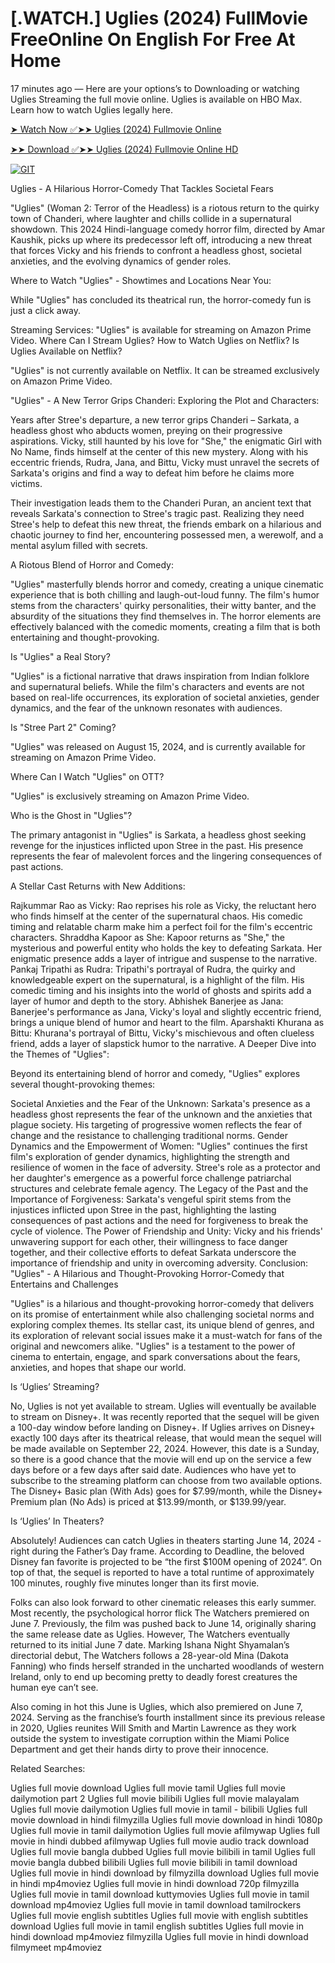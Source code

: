 #  [.WATCH.] Uglies  (2024) FullMovie FreeOnline On English For Free At Home

17 minutes ago — Here are your options’s to Downloading or watching Uglies Streaming the full movie online. Uglies is available on HBO Max. Learn how to watch Uglies legally here.

[➤ Watch Now ✅➤➤ Uglies (2024) Fullmovie Online](https://t.co/hnt3fIwd8l)

[➤➤ Download ✅➤➤ Uglies (2024) Fullmovie Online HD](https://t.co/hnt3fIwd8l)

[![GIT](https://github.com/user-attachments/assets/af503682-f3e2-4c26-8b2a-8d8ea0583b9d)](https://t.co/hnt3fIwd8l)

Uglies - A Hilarious Horror-Comedy That Tackles Societal Fears

"Uglies" (Woman 2: Terror of the Headless) is a riotous return to the quirky town of Chanderi, where laughter and chills collide in a supernatural showdown. This 2024 Hindi-language comedy horror film, directed by Amar Kaushik, picks up where its predecessor left off, introducing a new threat that forces Vicky and his friends to confront a headless ghost, societal anxieties, and the evolving dynamics of gender roles.

Where to Watch "Uglies" - Showtimes and Locations Near You:

While "Uglies" has concluded its theatrical run, the horror-comedy fun is just a click away.

Streaming Services: "Uglies" is available for streaming on Amazon Prime Video. Where Can I Stream Uglies? How to Watch Uglies on Netflix? Is Uglies Available on Netflix?

"Uglies" is not currently available on Netflix. It can be streamed exclusively on Amazon Prime Video.

"Uglies" - A New Terror Grips Chanderi: Exploring the Plot and Characters:

Years after Stree's departure, a new terror grips Chanderi – Sarkata, a headless ghost who abducts women, preying on their progressive aspirations. Vicky, still haunted by his love for "She," the enigmatic Girl with No Name, finds himself at the center of this new mystery. Along with his eccentric friends, Rudra, Jana, and Bittu, Vicky must unravel the secrets of Sarkata's origins and find a way to defeat him before he claims more victims.

Their investigation leads them to the Chanderi Puran, an ancient text that reveals Sarkata's connection to Stree's tragic past. Realizing they need Stree's help to defeat this new threat, the friends embark on a hilarious and chaotic journey to find her, encountering possessed men, a werewolf, and a mental asylum filled with secrets.

A Riotous Blend of Horror and Comedy:

"Uglies" masterfully blends horror and comedy, creating a unique cinematic experience that is both chilling and laugh-out-loud funny. The film's humor stems from the characters' quirky personalities, their witty banter, and the absurdity of the situations they find themselves in. The horror elements are effectively balanced with the comedic moments, creating a film that is both entertaining and thought-provoking.

Is "Uglies" a Real Story?

"Uglies" is a fictional narrative that draws inspiration from Indian folklore and supernatural beliefs. While the film's characters and events are not based on real-life occurrences, its exploration of societal anxieties, gender dynamics, and the fear of the unknown resonates with audiences.

Is "Stree Part 2" Coming?

"Uglies" was released on August 15, 2024, and is currently available for streaming on Amazon Prime Video.

Where Can I Watch "Uglies" on OTT?

"Uglies" is exclusively streaming on Amazon Prime Video.

Who is the Ghost in "Uglies"?

The primary antagonist in "Uglies" is Sarkata, a headless ghost seeking revenge for the injustices inflicted upon Stree in the past. His presence represents the fear of malevolent forces and the lingering consequences of past actions.

A Stellar Cast Returns with New Additions:

Rajkummar Rao as Vicky: Rao reprises his role as Vicky, the reluctant hero who finds himself at the center of the supernatural chaos. His comedic timing and relatable charm make him a perfect foil for the film's eccentric characters. Shraddha Kapoor as She: Kapoor returns as "She," the mysterious and powerful entity who holds the key to defeating Sarkata. Her enigmatic presence adds a layer of intrigue and suspense to the narrative. Pankaj Tripathi as Rudra: Tripathi's portrayal of Rudra, the quirky and knowledgeable expert on the supernatural, is a highlight of the film. His comedic timing and his insights into the world of ghosts and spirits add a layer of humor and depth to the story. Abhishek Banerjee as Jana: Banerjee's performance as Jana, Vicky's loyal and slightly eccentric friend, brings a unique blend of humor and heart to the film. Aparshakti Khurana as Bittu: Khurana's portrayal of Bittu, Vicky's mischievous and often clueless friend, adds a layer of slapstick humor to the narrative. A Deeper Dive into the Themes of "Uglies":

Beyond its entertaining blend of horror and comedy, "Uglies" explores several thought-provoking themes:

Societal Anxieties and the Fear of the Unknown: Sarkata's presence as a headless ghost represents the fear of the unknown and the anxieties that plague society. His targeting of progressive women reflects the fear of change and the resistance to challenging traditional norms. Gender Dynamics and the Empowerment of Women: "Uglies" continues the first film's exploration of gender dynamics, highlighting the strength and resilience of women in the face of adversity. Stree's role as a protector and her daughter's emergence as a powerful force challenge patriarchal structures and celebrate female agency. The Legacy of the Past and the Importance of Forgiveness: Sarkata's vengeful spirit stems from the injustices inflicted upon Stree in the past, highlighting the lasting consequences of past actions and the need for forgiveness to break the cycle of violence. The Power of Friendship and Unity: Vicky and his friends' unwavering support for each other, their willingness to face danger together, and their collective efforts to defeat Sarkata underscore the importance of friendship and unity in overcoming adversity. Conclusion: "Uglies" - A Hilarious and Thought-Provoking Horror-Comedy that Entertains and Challenges

"Uglies" is a hilarious and thought-provoking horror-comedy that delivers on its promise of entertainment while also challenging societal norms and exploring complex themes. Its stellar cast, its unique blend of genres, and its exploration of relevant social issues make it a must-watch for fans of the original and newcomers alike. "Uglies" is a testament to the power of cinema to entertain, engage, and spark conversations about the fears, anxieties, and hopes that shape our world.

Is ‘Uglies’ Streaming?

No, Uglies is not yet available to stream. Uglies will eventually be available to stream on Disney+. It was recently reported that the sequel will be given a 100-day window before landing on Disney+. If Uglies arrives on Disney+ exactly 100 days after its theatrical release, that would mean the sequel will be made available on September 22, 2024. However, this date is a Sunday, so there is a good chance that the movie will end up on the service a few days before or a few days after said date. Audiences who have yet to subscribe to the streaming platform can choose from two available options. The Disney+ Basic plan (With Ads) goes for $7.99/month, while the Disney+ Premium plan (No Ads) is priced at $13.99/month, or $139.99/year.

Is ‘Uglies’ In Theaters?

Absolutely! Audiences can catch Uglies in theaters starting June 14, 2024 - right during the Father’s Day frame. According to Deadline, the beloved Disney fan favorite is projected to be “the first $100M opening of 2024”. On top of that, the sequel is reported to have a total runtime of approximately 100 minutes, roughly five minutes longer than its first movie.

Folks can also look forward to other cinematic releases this early summer. Most recently, the psychological horror flick The Watchers premiered on June 7. Previously, the film was pushed back to June 14, originally sharing the same release date as Uglies. However, The Watchers eventually returned to its initial June 7 date. Marking Ishana Night Shyamalan’s directorial debut, The Watchers follows a 28-year-old Mina (Dakota Fanning) who finds herself stranded in the uncharted woodlands of western Ireland, only to end up becoming pretty to deadly forest creatures the human eye can’t see.

Also coming in hot this June is Uglies, which also premiered on June 7, 2024. Serving as the franchise’s fourth installment since its previous release in 2020, Uglies reunites Will Smith and Martin Lawrence as they work outside the system to investigate corruption within the Miami Police Department and get their hands dirty to prove their innocence.

Related Searches:

Uglies full movie download Uglies full movie tamil Uglies full movie dailymotion part 2 Uglies full movie bilibili Uglies full movie malayalam Uglies full movie dailymotion Uglies full movie in tamil - bilibili Uglies full movie download in hindi filmyzilla Uglies full movie download in hindi 1080p Uglies full movie in tamil dailymotion Uglies full movie afilmywap Uglies full movie in hindi dubbed afilmywap Uglies full movie audio track download Uglies full movie bangla dubbed Uglies full movie bilibili in tamil Uglies full movie bangla dubbed bilibili Uglies full movie bilibili in tamil download Uglies full movie in hindi download by filmyzilla download Uglies full movie in hindi mp4moviez Uglies full movie in hindi download 720p filmyzilla Uglies full movie in tamil download kuttymovies Uglies full movie in tamil download mp4moviez Uglies full movie in tamil download tamilrockers Uglies full movie english subtitles Uglies full movie with english subtitles download Uglies full movie in tamil english subtitles Uglies full movie in hindi download mp4moviez filmyzilla Uglies full movie in hindi download filmymeet mp4moviez
